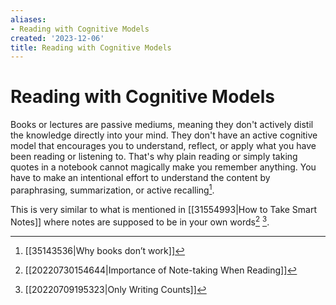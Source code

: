 ```yaml
---
aliases:
- Reading with Cognitive Models
created: '2023-12-06'
title: Reading with Cognitive Models
---
```


# Reading with Cognitive Models

Books or lectures are passive mediums, meaning they don't actively distil the knowledge directly into your mind. They don't have an active cognitive model that encourages you to understand, reflect, or apply what you have been reading or listening to. That's why plain reading or simply taking quotes in a notebook cannot magically make you remember anything. You have to make an intentional effort to understand the content by paraphrasing, summarization, or active recalling[^1].

This is very similar to what is mentioned in [[31554993|How to Take Smart Notes]] where notes are supposed to be in your own words[^2] [^3].

[^1]: [[35143536|Why books don’t work]]
[^2]: [[20220730154644|Importance of Note-taking When Reading]]
[^3]: [[20220709195323|Only Writing Counts]]